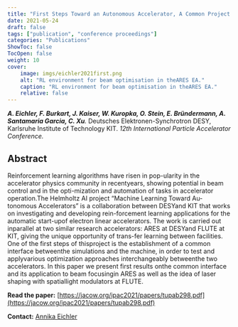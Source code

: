 ```yaml
---
title: "First Steps Toward an Autonomous Accelerator, A Common Project Between DESY and KIT"
date: 2021-05-24
draft: false
tags: ["publication", "conference proceedings"]
categories: "Publications"
ShowToc: false
TocOpen: false
weight: 10
cover:
    image: imgs/eichler2021first.png
    alt: "RL environment for beam optimisation in theARES EA."
    caption: "RL environment for beam optimisation in theARES EA."
    relative: false
---
```


_**A. Eichler, F. Burkart, J. Kaiser, W. Kuropka, O. Stein, E. Bründermann, A. Santamaria Garcia, C. Xu**._ Deutsches Elektronen-Synchrotron DESY, Karlsruhe Institute of Technology KIT. _12th International Particle Accelerator Conference._

## Abstract

Reinforcement learning algorithms have risen in pop-ularity in the accelerator physics community in recentyears, showing potential in beam control and in the opti-mization and automation of tasks in accelerator operation.The Helmholtz AI project “Machine Learning Toward Au-tonomous Accelerators” is a collaboration between DESYand KIT that works on investigating and developing rein-forcement learning applications for the automatic start-upof electron linear accelerators. The work is carried out inparallel at two similar research accelerators: ARES at DESYand FLUTE at KIT, giving the unique opportunity of trans-fer learning between facilities. One of the first steps of thisproject is the establishment of a common interface betweenthe simulations and the machine, in order to test and applyvarious optimization approaches interchangeably betweenthe two accelerators. In this paper we present first results onthe common interface and its application to beam focusingin ARES as well as the idea of laser shaping with spatiallight modulators at FLUTE.

**Read the paper:** [https://jacow.org/ipac2021/papers/tupab298.pdf](https://jacow.org/ipac2021/papers/tupab298.pdf)

**Contact:** [Annika Eichler](mailto:annika.eichler@desy.de)
